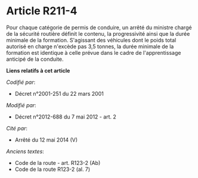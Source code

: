 # Article R211-4

Pour chaque catégorie de permis de conduire, un arrêté du   ministre chargé de la sécurité routière définit le contenu, la
progressivité ainsi que la durée minimale de la formation. S'agissant des véhicules dont le poids total autorisé en charge
n'excède pas 3,5 tonnes, la durée minimale de la formation est identique à celle prévue dans le cadre de l'apprentissage
anticipé de la conduite.

**Liens relatifs à cet article**

_Codifié par_:

  - Décret n°2001-251 du 22 mars 2001

_Modifié par_:

  - Décret n°2012-688 du 7 mai 2012 - art. 2

_Cité par_:

  - Arrêté du 12 mai 2014 (V)

_Anciens textes_:

  - Code de la route - art. R123-2 (Ab)
  - Code de la route R123-2 (al. 7)
